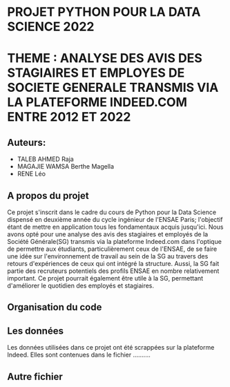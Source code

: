 # PROJET PYTHON POUR LA DATA SCIENCE 2022

# THEME : ANALYSE DES AVIS DES STAGIAIRES ET EMPLOYES DE SOCIETE GENERALE TRANSMIS VIA LA PLATEFORME INDEED.COM ENTRE 2012 ET 2022  

## Auteurs:
* TALEB AHMED Raja
* MAGAJIE WAMSA Berthe Magella
* RENE Léo

## A propos du projet
Ce projet s'inscrit dans le cadre du cours de Python pour la Data Science dispensé en deuxième année du cycle ingénieur de l'ENSAE Paris; l'objectif étant de mettre en application tous les fondamentaux acquis jusqu'ici. 
Nous avons opté pour une analyse des avis des stagiaires et employés de la Société Générale(SG) transmis via la plateforme Indeed.com dans l'optique de permettre aux étudiants, particulièrement ceux de l'ENSAE, de se faire une idée sur l'environnement de travail au sein de la SG au travers des retours d'expériences de ceux qui ont intégré la structure. Aussi, la SG fait partie des recruteurs potentiels des profils ENSAE en nombre relativement important. 
Ce projet pourrait également être utile à la SG, permettant d'améliorer le quotidien des employés et stagiaires.  

## Organisation du code


## Les données
Les données utilisées dans ce projet ont été scrappées sur la plateforme Indeed. Elles sont contenues dans le fichier ..........

## Autre fichier
